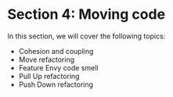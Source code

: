 # Section 4: Moving code

In this section, we will cover the following topics:

- Cohesion and coupling
- Move refactoring
- Feature Envy code smell
- Pull Up refactoring
- Push Down refactoring
